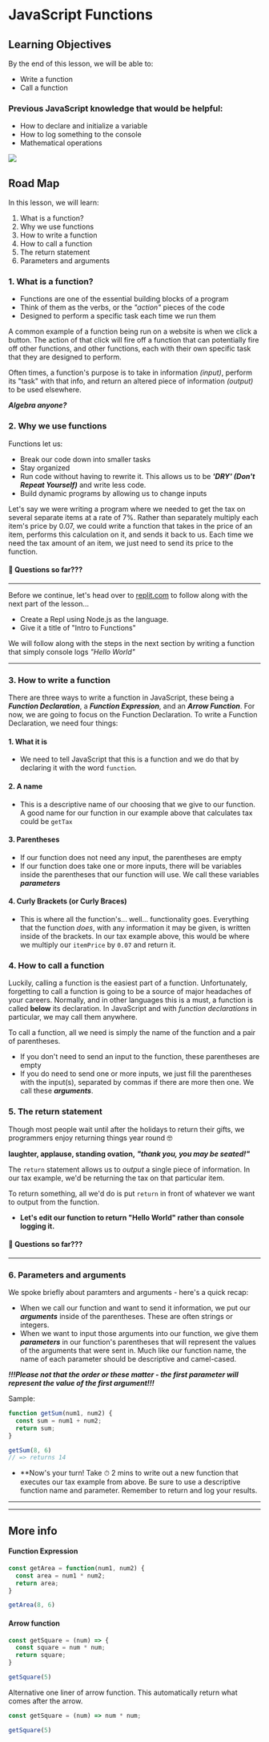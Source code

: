# JavaScript Functions

## Learning Objectives
By the end of this lesson, we will be able to:
- Write a function
- Call a function
### Previous JavaScript knowledge that would be helpful:
- How to declare and initialize a variable
- How to log something to the console 
- Mathematical operations

![](https://pbs.twimg.com/media/FAULatTXsAINYzo.jpg)

## Road Map
In this lesson, we will learn:
1. What is a function?
2. Why we use functions
3. How to write a function
4. How to call a function
5. The return statement
6. Parameters and arguments

### 1. What is a function?
- Functions are one of the essential building blocks of a program
- Think of them as the verbs, or the *"action"* pieces of the code
- Designed to perform a specific task each time we run them 

A common example of a function being run on a website is when we click a button. The action of that click will fire off a function that can potentially fire off other functions, and other functions, each with their own specific task that they are designed to perform.

Often times, a function's purpose is to take in information *(input)*, perform its "task" with that info, and return an altered piece of information *(output)* to be used elsewhere.

***Algebra anyone?***

### 2. Why we use functions
Functions let us:
- Break our code down into smaller tasks
- Stay organized
- Run code without having to rewrite it. This allows us to be ***'DRY' (Don't Repeat Yourself)*** and write less code.
- Build dynamic programs by allowing us to change inputs

Let's say we were writing a program where we needed to get the tax on several separate items at a rate of 7%. Rather than separately multiply each item's price by 0.07, we could write a function that takes in the price of an item, performs this calculation on it, and sends it back to us. Each time we need the tax amount of an item, we just need to send its price to the function.

#### 🛑 Questions so far???

---
Before we continue, let's head over to [replit.com](https://replit.com/) to follow along with the next part of the lesson...
- Create a Repl using Node.js as the language.
- Give it a title of "Intro to Functions"

We will follow along with the steps in the next section by writing a function that simply console logs *"Hello World"*

---

### 3. How to write a function
There are three ways to write a function in JavaScript, these being a ***Function Declaration***, a ***Function Expression***, and an ***Arrow Function***. For now, we are going to focus on the Function Declaration. To write a Function Declaration, we need four things:
#### 1. What it is 
  - We need to tell JavaScript that this is a function and we do that by declaring it with the word ```function```.
#### 2. A name
  - This is a descriptive name of our choosing that we give to our function. A good name for our function in our example above that calculates tax could be ```getTax```
#### 3. Parentheses
  - If our function does not need any input, the parentheses are empty
  - If our function does take one or more inputs, there will be variables inside the parentheses that our function will use. We call these variables ***parameters***
#### 4. Curly Brackets (or Curly Braces)
  - This is where all the function's... well... functionality goes. Everything that the function *does*, with any information it may be given, is written inside of the brackets. In our tax example above, this would be where we multiply our ```itemPrice``` by ```0.07``` and return it.

### 4. How to call a function
Luckily, calling a function is the easiest part of a function. Unfortunately, forgetting to call a function is going to be a source of major headaches of your careers. Normally, and in other languages this is a must, a function is called **below** its declaration. In JavaScript and with *function declarations* in particular, we may call them anywhere.

To call a function, all we need is simply the name of the function and a pair of parentheses.
- If you don't need to send an input to the function, these parentheses are empty
- If you do need to send one or more inputs, we just fill the parentheses with the input(s), separated by commas if there are more then one. We call these ***arguments***.

### 5. The return statement
Though most people wait until after the holidays to return their gifts, we programmers enjoy returning things year round 🤓

**laughter, applause, standing ovation,** ***"thank you, you may be seated!"***

The ```return``` statement allows us to *output* a single piece of information. In our tax example, we'd be returning the tax on that particular item.

To return something, all we'd do is put ```return``` in front of whatever we want to output from the function.

- **Let's edit our function to return "Hello World" rather than console logging it.**

#### 🛑 Questions so far???

---
### 6. Parameters and arguments
We spoke briefly about paramters and arguments - here's a quick recap:
- When we call our function and want to send it information, we put our ***arguments*** inside of the parentheses. These are often strings or integers.
- When we want to input those arguments into our function, we give them ***parameters*** in our function's parentheses that will represent the values of the arguments that were sent in. Much like our function name, the name of each parameter should be descriptive and camel-cased.

***!!!Please not that the order or these matter - the first parameter will represent the value of the first argument!!!***

Sample:
```js
function getSum(num1, num2) {
  const sum = num1 + num2;
  return sum;
}

getSum(8, 6)
// => returns 14
```

- **Now's your turn! Take ⏱ 2 mins to write out a new function that executes our tax example from above. Be sure to use a descriptive function name and parameter. Remember to return and log your results.

---
---

## More info ##
#### Function Expression
```js
const getArea = function(num1, num2) {
  const area = num1 * num2;
  return area;
}

getArea(8, 6)
```
#### Arrow function
```js
const getSquare = (num) => {
  const square = num * num;
  return square;
}

getSquare(5)
```
Alternative one liner of arrow function. This automatically return what comes after the arrow.
```js
const getSquare = (num) => num * num;

getSquare(5)
```
